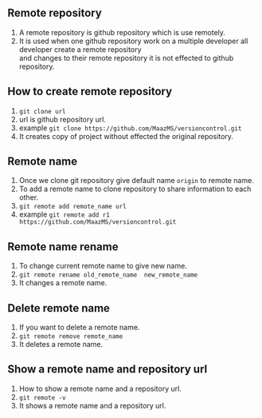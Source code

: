 ## Remote repository   
1. A remote repository is github repository which is use remotely.   
1. It is used when one github repository work on a multiple developer all developer create a remote repository   
and changes to their remote repository it is not effected to github repository.    


## How to create remote repository  
1. `git clone url`  
1. url is github repository url.
1. example `git clone https://github.com/MaazMS/versioncontrol.git`  
1. It creates copy of project without effected the original repository.  

## Remote name  
1. Once we clone  git repository  give default name `origin` to remote name.  
1. To add a remote name to clone repository to share information to each other.    
1. `git remote add remote_name url`    
1. example `git remote add r1 https://github.com/MaazMS/versioncontrol.git`

## Remote name rename   
1. To change current remote name to give new name.   
1. `git remote rename old_remote_name  new_remote_name`   
1. It changes a remote name.    

## Delete remote name  
1. If you want to delete a remote name.  
1. `git remote remove remote_name `   
1. It deletes a remote name.     

## Show a remote name and repository url  
1. How to show a remote name and a repository url.  
1. `git remote -v`  
1. It shows a remote name and a repository url.